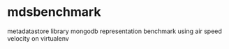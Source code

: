 # mdsbenchmark
metadatastore library mongodb representation benchmark using air speed velocity on virtualenv
